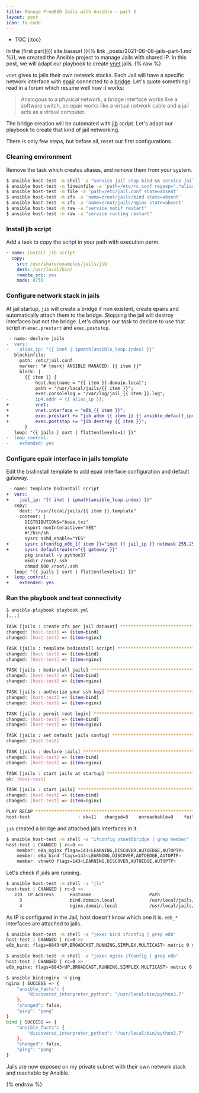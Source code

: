 ```yaml
---
title: Manage FreeBSD Jails with Ansible - part 2
layout: post
icon: fa-code
---
```

* TOC
{:toc}

In the [first part]({{ site.baseurl }}{% link _posts/2021-06-08-jails-part-1.md %}), we created the Ansible project to manage Jails with shared IP. In this post, we will adapt our playbook to create [vnet](https://www.unix.com/man-page/freebsd/9/vimage/) jails.
{% raw %}

``vnet`` gives to jails their own network stacks. Each Jail will have a specific network interface with [epair](https://www.freebsd.org/cgi/man.cgi?query=epair&sektion=4&manpath=freebsd-release-ports) connected to a [bridge](https://www.freebsd.org/cgi/man.cgi?query=bridge&sektion=4&manpath=freebsd-release-ports). Let's quote something I read in a forum which resume well how it works:

> Analogous to a physical network, a bridge interface works like a software switch, an epair works like a virtual network cable and a jail acts as a virtual computer.

The bridge creation will be automated with [jib](https://github.com/freebsd/freebsd-src/blob/373ffc62c158e52cde86a5b934ab4a51307f9f2e/share/examples/jails/jib) script.
Let's adapt our playbook to create that kind of jail networking.

There is only few steps, but before all, reset our first configurations.

### Cleaning environment

Remove the task which creates aliases, and remove them from your system.
```bash
$ ansible host-test -m shell -a "service jail stop bind && service jail stop nginx"
$ ansible host-test -m lineinfile -a 'path=/etc/rc.conf regexp=".*alias.*" state=absent'
$ ansible host-test -m file -a 'path=/etc/jail.conf state=absent'
$ ansible host-test -m zfs -a 'name=zroot/jails/bind state=absent'
$ ansible host-test -m zfs -a 'name=zroot/jails/nginx state=absent'
$ ansible host-test -m raw -a "service netif restart"
$ ansible host-test -m raw -a "service routing restart"
```

### Install jib script
Add a task to copy the script in your path with execution perm.
```yaml
- name: install jib script
  copy:
    src: /usr/share/examples/jails/jib
    dest: /usr/local/bin/
    remote_src: yes
    mode: 0755
```

### Configure network stack in jails
At jail startup, ``jib`` will create a bridge if non existent, create epairs and automatically attach them to the bridge. Stopping the jail will destroy interfaces but not the bridge.
Let's change our task to declare to use that script in ``exec.prestart`` and ``exec.poststop``.
```diff
 - name: declare jails
-  vars:
-    alias_ip: "{{ inet | ipmath(ansible_loop.index) }}"
   blockinfile:
     path: /etc/jail.conf
     marker: "# {mark} ANSIBLE MANAGED: {{ item }}"
     block: |
       {{ item }} {
           host.hostname = "{{ item }}.domain.local";
           path = "/usr/local/jails/{{ item }}";
           exec.consolelog = "/var/log/jail_{{ item }}.log";
-          ip4.addr = {{ alias_ip }};
+          vnet;
+          vnet.interface = "e0b_{{ item }}";
+          exec.prestart += "jib addm {{ item }} {{ ansible_default_ipv4.interface }}";
+          exec.poststop += "jib destroy {{ item }}";
       }
   loop: "{{ jails | sort | flatten(levels=1) }}"
-  loop_control:
-    extended: yes
```

### Configure epair interface in jails template
Edit the bsdinstall template to add epair interface configuration and default gateway.
```diff
 - name: template bsdinstall script
+  vars:
+    jail_ip: "{{ inet | ipmath(ansible_loop.index) }}"
   copy:
     dest: "/usr/local/jails/{{ item }}.template"
     content: |
       DISTRIBUTIONS="base.txz"
       export nonInteractive="YES"
       #!/bin/sh
       sysrc sshd_enable="YES"
+      sysrc ifconfig_e0b_{{ item }}="inet {{ jail_ip }} netmask 255.255.255.0"
+      sysrc defaultrouter="{{ gateway }}"
       pkg install -y python37
       mkdir /root/.ssh
       chmod 600 /root/.ssh
   loop: "{{ jails | sort | flatten(levels=1) }}"
+  loop_control:
+    extended: yes
```

### Run the playbook and test connectivity
```bash
$ ansible-playbook playbook.yml
[...]

TASK [jails : create zfs per jail dataset] ***************************************
changed: [host-test] => (item=bind)
changed: [host-test] => (item=nginx)

TASK [jails : template bsdinstall script] ****************************************
changed: [host-test] => (item=bind)
changed: [host-test] => (item=nginx)

TASK [jails : bsdinstall jails] **************************************************
changed: [host-test] => (item=bind)
changed: [host-test] => (item=nginx)

TASK [jails : authorize your ssh key] ********************************************
changed: [host-test] => (item=bind)
changed: [host-test] => (item=nginx)

TASK [jails : permit root login] *************************************************
changed: [host-test] => (item=bind)
changed: [host-test] => (item=nginx)

TASK [jails : set default jails config] ******************************************
changed: [host-test]

TASK [jails : declare jails] *****************************************************
changed: [host-test] => (item=bind)
changed: [host-test] => (item=nginx)

TASK [jails : start jails at startup] ********************************************
ok: [host-test]

TASK [jails : start jails] *******************************************************
changed: [host-test] => (item=bind)
changed: [host-test] => (item=nginx)

PLAY RECAP ***********************************************************************
host-test                  : ok=11   changed=8    unreachable=0    failed=0    skipped=0    rescued=0    ignored=0
```
``jib`` created a bridge and attached jails interfaces in it.
```bash
$ ansible host-test -m shell -a "ifconfig vtnet0bridge | grep member"
host-test | CHANGED | rc=0 >>
	member: e0a_nginx flags=143<LEARNING,DISCOVER,AUTOEDGE,AUTOPTP>
	member: e0a_bind flags=143<LEARNING,DISCOVER,AUTOEDGE,AUTOPTP>
	member: vtnet0 flags=143<LEARNING,DISCOVER,AUTOEDGE,AUTOPTP>
```
Let's check if jails are running.
```bash
$ ansible host-test -m shell -a "jls"
host-test | CHANGED | rc=0 >>
   JID  IP Address      Hostname                      Path
     3                  bind.domain.local             /usr/local/jails/bind
     4                  nginx.domain.local            /usr/local/jails/nginx

```
As IP is configured in the Jail, host doesn't know which one it is.
``e0b_*`` interfaces are attached to jails.
```bash
$ ansible host-test -m shell -a "jexec bind ifconfig | grep e0b"
host-test | CHANGED | rc=0 >>
e0b_bind: flags=8843<UP,BROADCAST,RUNNING,SIMPLEX,MULTICAST> metric 0 mtu 1500

$ ansible host-test -m shell -a "jexec nginx ifconfig | grep e0b"
host-test | CHANGED | rc=0 >>
e0b_nginx: flags=8843<UP,BROADCAST,RUNNING,SIMPLEX,MULTICAST> metric 0 mtu 1500
```

```bash
$ ansible bind:nginx -m ping
nginx | SUCCESS => {
    "ansible_facts": {
        "discovered_interpreter_python": "/usr/local/bin/python3.7"
    },
    "changed": false,
    "ping": "pong"
}
bind | SUCCESS => {
    "ansible_facts": {
        "discovered_interpreter_python": "/usr/local/bin/python3.7"
    },
    "changed": false,
    "ping": "pong"
}
```
Jails are now exposed on my private subnet with their own network stack and reachable by Ansible.

{% endraw %}
